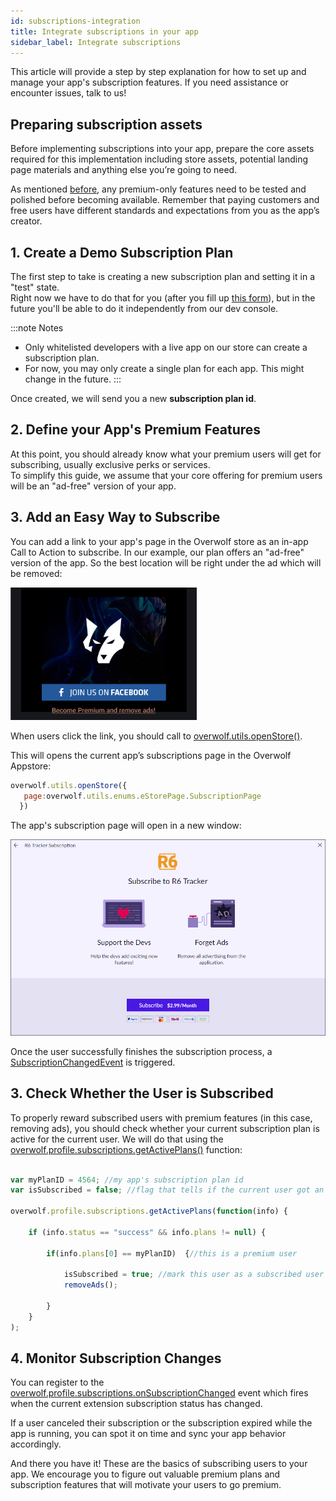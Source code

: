 ```yaml
---
id: subscriptions-integration
title: Integrate subscriptions in your app
sidebar_label: Integrate subscriptions
---
```


This article will provide a step by step explanation for how to set up and manage your app's subscription features. If you need assistance or encounter issues, talk to us!

## Preparing subscription assets

Before implementing subscriptions into your app, prepare the core assets required for this implementation including store assets, potential landing page materials and anything else you’re going to need. 

As mentioned [before](subscriptions-overview), any premium-only features need to be tested and polished before becoming available. Remember that paying customers and free users have different standards and expectations from you as the app’s creator.

## 1. Create a Demo Subscription Plan

The first step to take is creating a new subscription plan and setting it in a "test" state.    
Right now we have to do that for you (after you fill up [this form](subscriptions-request-form)), but in the future you'll be able to do it independently from our dev console.

:::note Notes
* Only whitelisted developers with a live app on our store can create a subscription plan.  
* For now, you may only create a single plan for each app. This might change in the future. 
:::

Once created, we will send you a new **subscription plan id**.

## 2. Define your App's Premium Features 

At this point, you should already know what your premium users will get for subscribing, usually exclusive perks or services.  
To simplify this guide, we assume that your core offering for premium users will be an "ad-free" version of your app.

## 3. Add an Easy Way to Subscribe

You can add a link to your app's page in the Overwolf store as an in-app Call to Action to subscribe. In our example, our plan offers an "ad-free" version of the app. So the best location will be right under the ad which will be removed:

![remove an ad](../assets/subscriptions/remove-an-ad.png)

When users click the link, you should call to [overwolf.utils.openStore()](../api/overwolf-utils#openstoreparam).  

This will opens the current app’s subscriptions page in the Overwolf Appstore:

```js
overwolf.utils.openStore({
   page:overwolf.utils.enums.eStorePage.SubscriptionPage
  })
```
The app's subscription page will open in a new window:

![subscriptions page](../assets/subscriptions/subscription-page.png)

Once the user successfully finishes the subscription process, a [SubscriptionChangedEvent](#4-monitor-subscription-changes) is triggered.  

## 3. Check Whether the User is Subscribed

To properly reward subscribed users with premium features (in this case, removing ads), you should check whether your current subscription plan is active for the current user. We will do that using the [overwolf.profile.subscriptions.getActivePlans()](../api/overwolf-profile.subscriptions#getactiveplanscallback) function:

```js

var myPlanID = 4564; //my app's subscription plan id
var isSubscribed = false; //flag that tells if the current user got an active subscription

overwolf.profile.subscriptions.getActivePlans(function(info) { 
    
    if (info.status == "success" && info.plans != null) {    
    
        if(info.plans[0] == myPlanID)  {//this is a premium user            
        
            isSubscribed = true; //mark this user as a subscribed user
            removeAds();    
        
        }
    }
);
```

## 4. Monitor Subscription Changes

You can register to the [overwolf.profile.subscriptions.onSubscriptionChanged](../api/overwolf-profile.subscriptions#onsubscriptionchanged) event which fires when the current extension subscription status has changed.  

If a user canceled their subscription or the subscription expired while the app is running, you can spot it on time and sync your app behavior accordingly.

And there you have it! These are the basics of subscribing users to your app. We encourage you to figure out valuable premium plans and subscription features that will motivate your users to go premium. 


